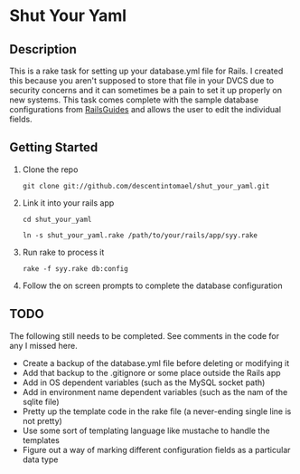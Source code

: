 Shut Your Yaml
==============

Description
-----------
This is a rake task for setting up your database.yml file for Rails.  I created this because you aren't 
supposed to store that file in your DVCS due to security concerns and it can sometimes be a pain to set 
it up properly on new systems.  This task comes complete with the sample database configurations from
[RailsGuides](http://guides.rubyonrails.org/getting_started.html) and allows the user to edit the 
individual fields.

Getting Started
---------------
1. Clone the repo
    
    `git clone git://github.com/descentintomael/shut_your_yaml.git`
    
2. Link it into your rails app
    
    `cd shut_your_yaml`
    
    `ln -s shut_your_yaml.rake /path/to/your/rails/app/syy.rake`
    
3. Run rake to process it
    
    `rake -f syy.rake db:config`
    
4. Follow the on screen prompts to complete the database configuration

TODO
----
The following still needs to be completed.  See comments in the code for any I missed here.

* Create a backup of the database.yml file before deleting or modifying it
* Add that backup to the .gitignore or some place outside the Rails app
* Add in OS dependent variables (such as the MySQL socket path)
* Add in environment name dependent variables (such as the nam of the sqlite file)
* Pretty up the template code in the rake file (a never-ending single line is not pretty)
* Use some sort of templating language like mustache to handle the templates
* Figure out a way of marking different configuration fields as a particular data type
